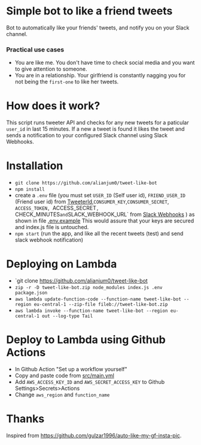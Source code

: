 # Simple bot to like a friend tweets

Bot to automatically like your friends' tweets, and notify you on your Slack channel.

### Practical use cases

 - You are like me. You don't have time to check social media and you want to give attention to someone.
 - You are in a relationship. Your girlfriend is constantly nagging you for not being the `first-one` to like her tweets.

How does it work?
================  

 This script runs tweeter API and checks for any new tweets for a paticular `user_id` in last 15 minutes. If a new a tweet is found it likes the tweet and sends a notification to your configured Slack channel using Slack Webhooks.

Installation
===============

 - `git clone https://github.com/alianjum0/tweet-like-bot`
 - `npm install`
 - create a `.env` file (you must set `USER_ID` (Self user id), `FRIEND_USER_ID` (Friend user id) from [TweeterId](https://tweeterid.com),`CONSUMER_KEY`,`CONSUMER_SECRET`, `ACCESS_TOKEN, `ACCESS_SECRET`, `CHECK_MINUTES` and `SLACK_WEBHOOK_URL` from [Slack Webhooks](https://api.slack.com/incoming-webhooks) ) as shown in file [.env.example](/.env.example)
 This would assure that your keys are secured and index.js file is untouched.
 - `npm start` (run the app, and like all the recent tweets (test) and send slack webhook notification)

Deploying on Lambda
===============

 - `git clone https://github.com/alianjum0/tweet-like-bot
 - `zip -r -D tweet-like-bot.zip node_modules index.js .env package.json`
 - `aws lambda update-function-code --function-name tweet-like-bot --region eu-central-1 --zip-file fileb://tweet-like-bot.zip`
 - `aws lambda invoke --function-name tweet-like-bot --region eu-central-1 out
   --log-type Tail`

Deploy to Lambda using Github Actions
===============

 - In Github Action "Set up a workflow yourself"
 - Copy and paste code from [src/main.yml](/src/main.yml)
 - Add `AWS_ACCESS_KEY_ID` and `AWS_SECRET_ACCESS_KEY` to Github Settings>Secrets>Actions
 - Change `aws_region` and `function_name`

 Thanks
=================

Inspired from https://github.com/gulzar1996/auto-like-my-gf-insta-pic.
